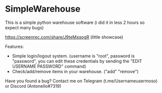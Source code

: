 # SimpleWarehouse
This is a simple python warehouse software (i did it in less 2 hours so expect many bugs)

https://screenrec.com/share/J9teMxqogR (little showcase)

Features:
  - Simple login/logout system. (username is "root", password is "password", you can edit these credentials by sending the "EDIT USERNAME PASSWORD" command)
  - Check/add/remove items in your warehouse. ("add" "remove")
  


Have you found a bug? Contact me on Telegram (t.me/Usernameusermoso) or Discord (Antonello#7319)

